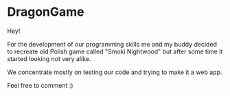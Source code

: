 # DragonGame

Hey! 

For the development of our programming skills me and my buddy decided to recreate old Polish game called "Smoki Nightwood" but after some time it started looking not very alike.

We concentrate mostly on testing our code and trying to make it a web app. 

Feel free to comment :)
